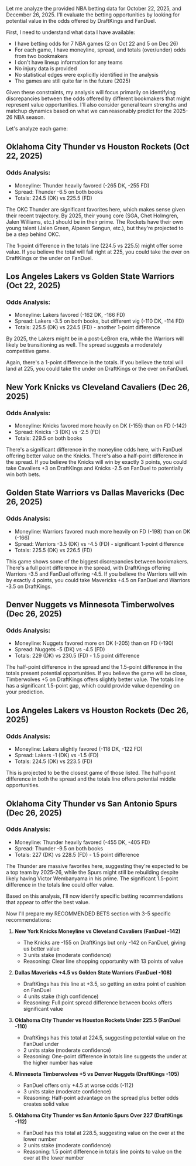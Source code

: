 Let me analyze the provided NBA betting data for October 22, 2025, and December 26, 2025. I'll evaluate the betting opportunities by looking for potential value in the odds offered by DraftKings and FanDuel.

First, I need to understand what data I have available:
- I have betting odds for 7 NBA games (2 on Oct 22 and 5 on Dec 26)
- For each game, I have moneyline, spread, and totals (over/under) odds from two bookmakers
- I don't have lineup information for any teams
- No injury data is provided
- No statistical edges were explicitly identified in the analysis
- The games are still quite far in the future (2025)

Given these constraints, my analysis will focus primarily on identifying discrepancies between the odds offered by different bookmakers that might represent value opportunities. I'll also consider general team strengths and matchup dynamics based on what we can reasonably predict for the 2025-26 NBA season.

Let's analyze each game:

## Oklahoma City Thunder vs Houston Rockets (Oct 22, 2025)

### Odds Analysis:
- Moneyline: Thunder heavily favored (-265 DK, -255 FD)
- Spread: Thunder -6.5 on both books
- Totals: 224.5 (DK) vs 225.5 (FD)

The OKC Thunder are significant favorites here, which makes sense given their recent trajectory. By 2025, their young core (SGA, Chet Holmgren, Jalen Williams, etc.) should be in their prime. The Rockets have their own young talent (Jalen Green, Alperen Sengun, etc.), but they're projected to be a step behind OKC.

The 1-point difference in the totals line (224.5 vs 225.5) might offer some value. If you believe the total will fall right at 225, you could take the over on DraftKings or the under on FanDuel.

## Los Angeles Lakers vs Golden State Warriors (Oct 22, 2025)

### Odds Analysis:
- Moneyline: Lakers favored (-162 DK, -166 FD)
- Spread: Lakers -3.5 on both books, but different vig (-110 DK, -114 FD)
- Totals: 225.5 (DK) vs 224.5 (FD) - another 1-point difference

By 2025, the Lakers might be in a post-LeBron era, while the Warriors will likely be transitioning as well. The spread suggests a moderately competitive game.

Again, there's a 1-point difference in the totals. If you believe the total will land at 225, you could take the under on DraftKings or the over on FanDuel.

## New York Knicks vs Cleveland Cavaliers (Dec 26, 2025)

### Odds Analysis:
- Moneyline: Knicks favored more heavily on DK (-155) than on FD (-142)
- Spread: Knicks -3 (DK) vs -2.5 (FD)
- Totals: 229.5 on both books

There's a significant difference in the moneyline odds here, with FanDuel offering better value on the Knicks. There's also a half-point difference in the spread. If you believe the Knicks will win by exactly 3 points, you could take Cavaliers +3 on DraftKings and Knicks -2.5 on FanDuel to potentially win both bets.

## Golden State Warriors vs Dallas Mavericks (Dec 26, 2025)

### Odds Analysis:
- Moneyline: Warriors favored much more heavily on FD (-198) than on DK (-166)
- Spread: Warriors -3.5 (DK) vs -4.5 (FD) - significant 1-point difference
- Totals: 225.5 (DK) vs 226.5 (FD)

This game shows some of the biggest discrepancies between bookmakers. There's a full point difference in the spread, with DraftKings offering Warriors -3.5 and FanDuel offering -4.5. If you believe the Warriors will win by exactly 4 points, you could take Mavericks +4.5 on FanDuel and Warriors -3.5 on DraftKings.

## Denver Nuggets vs Minnesota Timberwolves (Dec 26, 2025)

### Odds Analysis:
- Moneyline: Nuggets favored more on DK (-205) than on FD (-190)
- Spread: Nuggets -5 (DK) vs -4.5 (FD)
- Totals: 229 (DK) vs 230.5 (FD) - 1.5 point difference

The half-point difference in the spread and the 1.5-point difference in the totals present potential opportunities. If you believe the game will be close, Timberwolves +5 on DraftKings offers slightly better value. The totals line has a significant 1.5-point gap, which could provide value depending on your prediction.

## Los Angeles Lakers vs Houston Rockets (Dec 26, 2025)

### Odds Analysis:
- Moneyline: Lakers slightly favored (-118 DK, -122 FD)
- Spread: Lakers -1 (DK) vs -1.5 (FD)
- Totals: 224.5 (DK) vs 223.5 (FD)

This is projected to be the closest game of those listed. The half-point difference in both the spread and the totals line offers potential middle opportunities.

## Oklahoma City Thunder vs San Antonio Spurs (Dec 26, 2025)

### Odds Analysis:
- Moneyline: Thunder heavily favored (-455 DK, -405 FD)
- Spread: Thunder -9.5 on both books
- Totals: 227 (DK) vs 228.5 (FD) - 1.5 point difference

The Thunder are massive favorites here, suggesting they're expected to be a top team by 2025-26, while the Spurs might still be rebuilding despite likely having Victor Wembanyama in his prime. The significant 1.5-point difference in the totals line could offer value.

Based on this analysis, I'll now identify specific betting recommendations that appear to offer the best value.

Now I'll prepare my RECOMMENDED BETS section with 3-5 specific recommendations:

1. **New York Knicks Moneyline vs Cleveland Cavaliers (FanDuel -142)**
   - The Knicks are -155 on DraftKings but only -142 on FanDuel, giving us better value
   - 3 units stake (moderate confidence)
   - Reasoning: Clear line shopping opportunity with 13 points of value

2. **Dallas Mavericks +4.5 vs Golden State Warriors (FanDuel -108)**
   - DraftKings has this line at +3.5, so getting an extra point of cushion on FanDuel
   - 4 units stake (high confidence)
   - Reasoning: Full point spread difference between books offers significant value

3. **Oklahoma City Thunder vs Houston Rockets Under 225.5 (FanDuel -110)**
   - DraftKings has this total at 224.5, suggesting potential value on the FanDuel under
   - 2 units stake (moderate confidence)
   - Reasoning: One-point difference in totals line suggests the under at the higher number has value

4. **Minnesota Timberwolves +5 vs Denver Nuggets (DraftKings -105)**
   - FanDuel offers only +4.5 at worse odds (-112)
   - 3 units stake (moderate confidence)
   - Reasoning: Half-point advantage on the spread plus better odds creates solid value

5. **Oklahoma City Thunder vs San Antonio Spurs Over 227 (DraftKings -112)**
   - FanDuel has this total at 228.5, suggesting value on the over at the lower number
   - 2 units stake (moderate confidence)
   - Reasoning: 1.5 point difference in totals line points to value on the over at the lower number